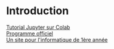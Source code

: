 # Introduction

[Tutorial Jupyter sur Colab](https://colab.research.google.com/notebooks/basic_features_overview.ipynb)  
[Programme officiel](https://prepas.org/index.php?document=72)  
[Un site pour l'informatique de 1ère année](https://fortierq.github.io/itc1)
